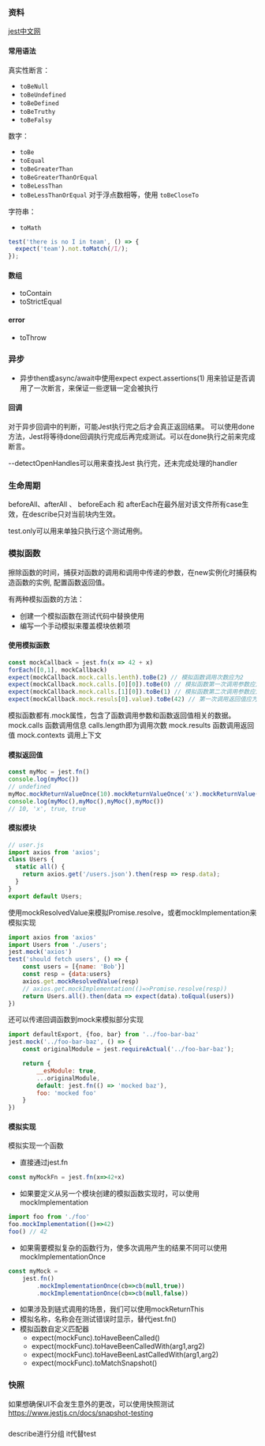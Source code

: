 ### 资料
[jest中文网](https://www.jestjs.cn/docs/using-matchers)

#### 常用语法
真实性断言：
- `toBeNull`
- `toBeUndefined`
- `toBeDefined`
- `toBeTruthy`
- `toBeFalsy`

数字：
- `toBe`
- `toEqual`
- `toBeGreaterThan`
- `toBeGreaterThanOrEqual`
- `toBeLessThan`
- `toBeLessThanOrEqual`
对于浮点数相等，使用 `toBeCloseTo`

字符串：
- `toMath`
```javascript
test('there is no I in team', () => {
  expect('team').not.toMatch(/I/);
});
```

#### 数组
- toContain
- toStrictEqual

#### error
- toThrow

### 异步
- 异步then或async/await中使用expect
expect.assertions(1) 用来验证是否调用了一次断言，来保证一些逻辑一定会被执行
#### 回调
对于异步回调中的判断，可能Jest执行完之后才会真正返回结果。
可以使用done方法，Jest将等待done回调执行完成后再完成测试。可以在done执行之前来完成断言。

--detectOpenHandles可以用来查找Jest 执行完，还未完成处理的handler

### 生命周期
beforeAll、afterAll  、 beforeEach 和 afterEach在最外层对该文件所有case生效，在describe只对当前块内生效。

test.only可以用来单独只执行这个测试用例。

### 模拟函数
擦除函数的时间，捕获对函数的调用和调用中传递的参数，在new实例化时捕获构造函数的实例, 配置函数返回值。

有两种模拟函数的方法：
- 创建一个模拟函数在测试代码中替换使用
- 编写一个手动模拟来覆盖模块依赖项

#### 使用模拟函数
```javascript
const mockCallback = jest.fn(x => 42 + x)
forEach([0,1], mockCallback)
expect(mockCallback.mock.calls.lenth).toBe(2) // 模拟函数调用次数应为2
expect(mockCallback.mock.calls.[0][0]).toBe(0) // 模拟函数第一次调用参数应为0
expect(mockCallback.mock.calls.[1][0]).toBe(1) // 模拟函数第二次调用参数应为1
expect(mockCallback.mock.resuls[0].value).toBe(42) // 第一次调用返回值应为42
```
模拟函数都有.mock属性，包含了函数调用参数和函数返回值相关的数据。
mock.calls 函数调用信息 calls.length即为调用次数
mock.results 函数调用返回值
mock.contexts  调用上下文 

#### 模拟返回值
```javascript
const myMoc = jest.fn()
console.log(myMoc())
// undefined
myMoc.mockReturnValueOnce(10).mockReturnValueOnce('x').mockReturnValue(true);
console.log(myMoc(),myMoc(),myMoc(),myMoc())
// 10, 'x', true, true
```

#### 模拟模块
```javascript
// user.js
import axios from 'axios';
class Users {
  static all() {
    return axios.get('/users.json').then(resp => resp.data);
  }
}
export default Users;
```
使用mockResolvedValue来模拟Promise.resolve，或者mockImplementation来模拟实现
```javascript
import axios from 'axios'
import Users from './users';
jest.mock('axios')
test('should fetch users', () => {
    const users = [{name: 'Bob'}]
    const resp = {data:users}
    axios.get.mockResolvedValue(resp)
    // axios.get.mockImplementation(()=>Promise.resolve(resp))
    return Users.all().then(data => expect(data).toEqual(users))
})
```

还可以传递回调函数到mock来模拟部分实现
```javascript
import defaultExport, {foo, bar} from '../foo-bar-baz'
jest.mock('../foo-bar-baz', () => {
    const originalModule = jest.requireActual('../foo-bar-baz');

    return {
        __esModule: true,
        ...originalModule,
        default: jest.fn(() => 'mocked baz'),
        foo: 'mocked foo'
    }
})
```

#### 模拟实现
模拟实现一个函数
- 直接通过jest.fn
```javascript
const myMockFn = jest.fn(x=>42+x)
```
- 如果要定义从另一个模块创建的模拟函数实现时，可以使用mockImplementation
```javascript
import foo from './foo'
foo.mockImplementation(()=>42)
foo() // 42
```
- 如果需要模拟复杂的函数行为，使多次调用产生的结果不同可以使用 mockImplementationOnce
```javascript
const myMock = 
    jest.fn()
        .mockImplementationOnce(cb=>cb(null,true))
        .mockImplementationOnce(cb=>cb(null,false))
```

- 如果涉及到链式调用的场景，我们可以使用mockReturnThis
- 模拟名称，名称会在测试错误时显示，替代jest.fn()
- 模拟函数自定义匹配器
  - expect(mockFunc).toHaveBeenCalled()
  - expect(mockFunc).toHaveBeenCalledWith(arg1,arg2)
  - expect(mockFunc).toHaveBeenLastCalledWith(arg1,arg2)
  - expect(mockFunc).toMatchSnapshot()

### 快照
如果想确保UI不会发生意外的更改，可以使用快照测试
https://www.jestjs.cn/docs/snapshot-testing


### 
describe进行分组  it代替test
